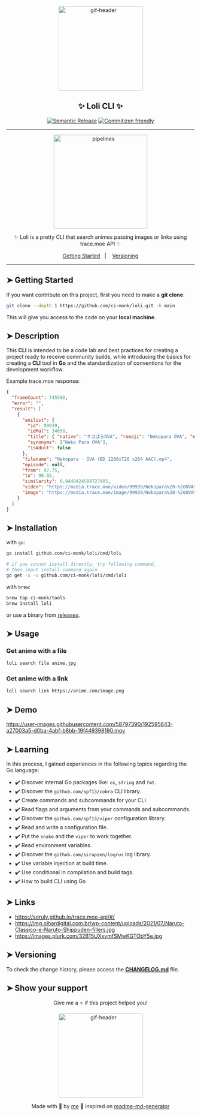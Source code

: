<div align="center">

<img alt="gif-header" src="https://c.tenor.com/PX2XATCduFcAAAAC/loli.gif" width="225"/>

<h2>✨ Loli CLI ✨</h2>

[![Semantic Release](https://img.shields.io/badge/%20%20%F0%9F%93%A6%F0%9F%9A%80-semantic--release-e10079.svg)](https://github.com/ci-monk/loli)
[![Commitizen friendly](https://img.shields.io/badge/commitizen-friendly-brightgreen.svg)](https://github.com/ci-monk/loli)

---

<img alt="pipelines" src="https://i.pinimg.com/originals/ce/26/14/ce2614ef4c70f04a2c578f972308f5b6.gif" width="250"/>

<p>✨ Loli is a pretty CLI that search animes passing images or links using trace.moe API ✨</p>

<p>
  <a href="#getting-started">Getting Started</a>&nbsp;&nbsp;&nbsp;|&nbsp;&nbsp;&nbsp;
  <a href="#versioning">Versioning</a>
</p>

</div>

---

## ➤ Getting Started <a name = "getting-started"></a>

If you want contribute on this project, first you need to make a **git clone**:

```bash
git clone --depth 1 https://github.com/ci-monk/loli.git -b main
```

This will give you access to the code on your **local machine**.

## ➤ Description <a name = "description"></a>

This **CLI** is intended to be a code lab and best practices for creating a project ready to receive community builds, while introducing the basics for creating a **CLI** tool in **Go** and the standardization of conventions for the development workflow.

Example trace.moe response:

```json
{
  "frameCount": 745506,
  "error": "",
  "result": [
    {
      "anilist": {
        "id": 99939,
        "idMal": 34658,
        "title": { "native": "ネコぱらOVA", "romaji": "Nekopara OVA", "english": null },
        "synonyms": ["Neko Para OVA"],
        "isAdult": false
      },
      "filename": "Nekopara - OVA (BD 1280x720 x264 AAC).mp4",
      "episode": null,
      "from": 97.75,
      "to": 98.92,
      "similarity": 0.9440424588727485,
      "video": "https://media.trace.moe/video/99939/Nekopara%20-%20OVA%20(BD%201280x720%20x264%20AAC).mp4?t=98.33500000000001&token=xxxxxxxxxxxxxx",
      "image": "https://media.trace.moe/image/99939/Nekopara%20-%20OVA%20(BD%201280x720%20x264%20AAC).mp4?t=98.33500000000001&token=xxxxxxxxxxxxxx"
    }
  ]
}
```

## ➤ Installation <a name = "installation"></a>

with `go`:

```bash
go install github.com/ci-monk/loli/cmd/loli

# if you cannot install directly, try following command,
# then input install command again
go get -x -u github.com/ci-monk/loli/cmd/loli
```

with `brew`:

```bash
brew tap ci-monk/tools
brew install loli
```

or use a binary from [releases](https://github.com/ci-monk/loli/releases/latest).

## ➤ Usage <a name = "usage"></a>

### Get anime with a file

```bash
loli search file anime.jpg
```

### Get anime with a link

```bash
loli search link https://anime.com/image.png
```

## ➤ Demo <a name = "demo"></a>

https://user-images.githubusercontent.com/58797390/192595643-a27003a5-d0ba-4abf-b8bb-19f449398190.mov

## ➤ Learning <a name = "learning"></a>

In this process, I gained experiences in the following topics regarding the Go language:

- ✔️ Discover internal Go packages like: `os`, `string` and `fmt`.
- ✔️ Discover the `github.com/spf13/cobra` CLI library.
- ✔️ Create commands and subcommands for your CLI.
- ✔️ Read flags and arguments from your commands and subcommands.
- ✔️ Discover the `github.com/spf13/viper` configuration library.
- ✔️ Read and write a configuration file.
- ✔️ Put the `snake` and the `viper` to work together.
- ✔️ Read environment variables.
- ✔️ Discover the `github.com/sirupsen/logrus` log library.
- ✔️ Use variable injection at build time.
- ✔️ Use conditional in compilation and build tags.
- ✔️ How to build CLI using Go

## ➤ Links <a name = "links"></a>

- https://soruly.github.io/trace.moe-api/#/
- https://img.olhardigital.com.br/wp-content/uploads/2021/07/Naruto-Classico-e-Naruto-Shippuden-fillers.jpg
- https://images.plurk.com/32B15UXxymfSMwKGTObY5e.jpg

## ➤ Versioning <a name = "versioning"></a>

To check the change history, please access the [**CHANGELOG.md**](CHANGELOG.md) file.

## ➤ Show your support <a name = "show-your-support"></a>

<div align="center">

Give me a ⭐️ if this project helped you!

<img alt="gif-header" src="https://www.icegif.com/wp-content/uploads/baby-yoda-bye-bye-icegif.gif" width="225"/>

Made with 💜 by [me](https://github.com/ci-monk) :wave: inspired on [readme-md-generator](https://github.com/kefranabg/readme-md-generator)

</div>
